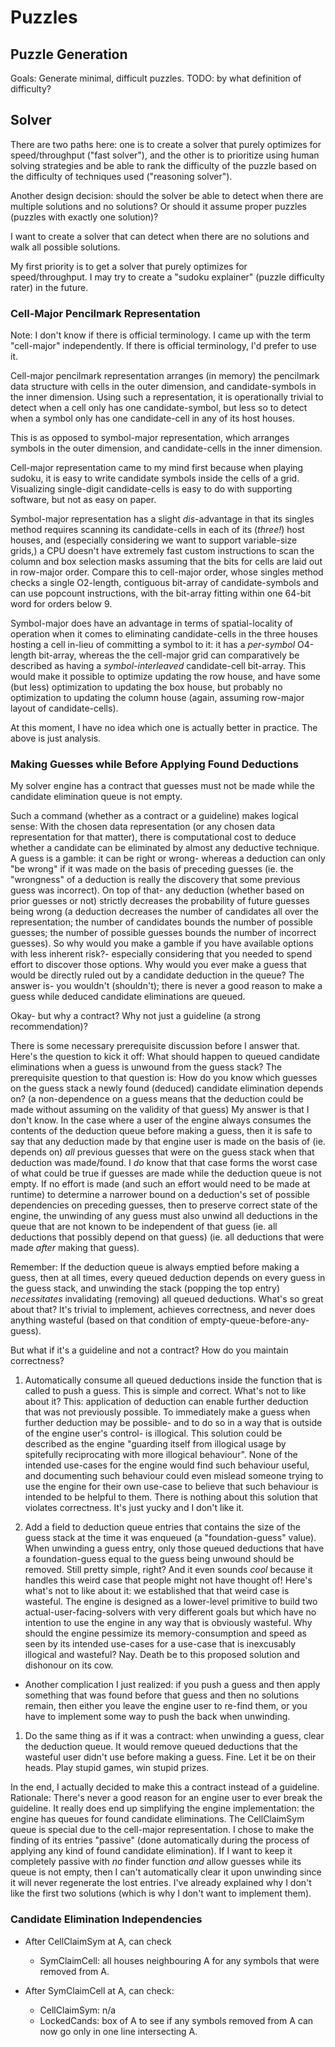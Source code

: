 # Puzzles

## Puzzle Generation

Goals: Generate minimal, difficult puzzles. TODO: by what definition of difficulty?

## Solver

There are two paths here: one is to create a solver that purely optimizes for speed/throughput ("fast solver"), and the other is to prioritize using human solving strategies and be able to rank the difficulty of the puzzle based on the difficulty of techniques used ("reasoning solver").

Another design decision: should the solver be able to detect when there are multiple solutions and no solutions? Or should it assume proper puzzles (puzzles with exactly one solution)?

I want to create a solver that can detect when there are no solutions and walk all possible solutions.

My first priority is to get a solver that purely optimizes for speed/throughput. I may try to create a "sudoku explainer" (puzzle difficulty rater) in the future.

### Cell-Major Pencilmark Representation

Note: I don't know if there is official terminology. I came up with the term "cell-major" independently. If there is official terminology, I'd prefer to use it.

Cell-major pencilmark representation arranges (in memory) the pencilmark data structure with cells in the outer dimension, and candidate-symbols in the inner dimension. Using such a representation, it is operationally trivial to detect when a cell only has one candidate-symbol, but less so to detect when a symbol only has one candidate-cell in any of its host houses.

This is as opposed to symbol-major representation, which arranges symbols in the outer dimension, and candidate-cells in the inner dimension.

Cell-major representation came to my mind first because when playing sudoku, it is easy to write candidate symbols inside the cells of a grid. Visualizing single-digit candidate-cells is easy to do with supporting software, but not as easy on paper.

Symbol-major representation has a slight _dis_-advantage in that its singles method requires scanning its candidate-cells in each of its (_three!_) host houses, and (especially considering we want to support variable-size grids,) a CPU doesn't have extremely fast custom instructions to scan the column and box selection masks assuming that the bits for cells are laid out in row-major order. Compare this to cell-major order, whose singles method checks a single O2-length, contiguous bit-array of candidate-symbols and can use popcount instructions, with the bit-array fitting within one 64-bit word for orders below 9.

Symbol-major does have an advantage in terms of spatial-locality of operation when it comes to eliminating candidate-cells in the three houses hosting a cell in-lieu of committing a symbol to it: it has a _per-symbol_ O4-length bit-array, whereas the the cell-major grid can comparatively be described as having a _symbol-interleaved_ candidate-cell bit-array. This would make it possible to optimize updating the row house, and have some (but less) optimization to updating the box house, but probably no optimization to updating the column house (again, assuming row-major layout of candidate-cells).

At this moment, I have no idea which one is actually better in practice. The above is just analysis.

### Making Guesses while Before Applying Found Deductions

My solver engine has a contract that guesses must not be made while the candidate elimination queue is not empty.

Such a command (whether as a contract or a guideline) makes logical sense: With the chosen data representation (or any chosen data representation for that matter), there is computational cost to deduce whether a candidate can be eliminated by almost any deductive technique. A guess is a gamble: it can be right or wrong- whereas a deduction can only "be wrong" if it was made on the basis of preceding guesses (ie. the "wrongness" of a deduction is really the discovery that some previous guess was incorrect). On top of that- any deduction (whether based on prior guesses or not) strictly decreases the probability of future guesses being wrong (a deduction decreases the number of candidates all over the representation; the number of candidates bounds the number of possible guesses; the number of possible guesses bounds the number of incorrect guesses). So why would you make a gamble if you have available options with less inherent risk?- especially considering that you needed to spend effort to discover those options. Why would you ever make a guess that would be directly ruled out by a candidate deduction in the queue? The answer is- you wouldn't (shouldn't); there is never a good reason to make a guess while deduced candidate eliminations are queued.

Okay- but why a contract? Why not just a guideline (a strong recommendation)?

There is some necessary prerequisite discussion before I answer that. Here's the question to kick it off: What should happen to queued candidate eliminations when a guess is unwound from the guess stack? The prerequisite question to that question is: How do you know which guesses on the guess stack a newly found (deduced) candidate elimination depends on? (a non-dependence on a guess means that the deduction could be made without assuming on the validity of that guess) My answer is that I don't know. In the case where a user of the engine always consumes the contents of the deduction queue before making a guess, then it is safe to say that any deduction made by that engine user is made on the basis of (ie. depends on) _all_ previous guesses that were on the guess stack when that deduction was made/found. I _do_ know that that case forms the worst case of what could be true if guesses are made while the deduction queue is not empty. If no effort is made (and such an effort would need to be made at runtime) to determine a narrower bound on a deduction's set of possible dependencies on preceding guesses, then to preserve correct state of the engine, the unwinding of any guess must also unwind all deductions in the queue that are not known to be independent of that guess (ie. all deductions that possibly depend on that guess) (ie. all deductions that were made _after_ making that guess).

Remember: If the deduction queue is always emptied before making a guess, then at all times, every queued deduction depends on every guess in the guess stack, and unwinding the stack (popping the top entry) _necessitates_ invalidating (removing) all queued deductions. What's so great about that? It's trivial to implement, achieves correctness, and never does anything wasteful (based on that condition of empty-queue-before-any-guess).

But what if it's a guideline and not a contract? How do you maintain correctness?

1. Automatically consume all queued deductions inside the function that is called to push a guess. This is simple and correct. What's not to like about it? This: application of deduction can enable further deduction that was not previously possible. To immediately make a guess when further deduction may be possible- and to do so in a way that is outside of the engine user's control- is illogical. This solution could be described as the engine "guarding itself from illogical usage by spitefully reciprocating with more illogical behaviour". None of the intended use-cases for the engine would find such behaviour useful, and documenting such behaviour could even mislead someone trying to use the engine for their own use-case to believe that such behaviour is intended to be helpful to them. There is nothing about this solution that violates correctness. It's just yucky and I don't like it.

1. Add a field to deduction queue entries that contains the size of the guess stack at the time it was enqueued (a "foundation-guess" value). When unwinding a guess entry, only those queued deductions that have a foundation-guess equal to the guess being unwound should be removed. Still pretty simple, right? And it even sounds _cool_ because it handles this weird case that people might not have thought of! Here's what's not to like about it: we established that that weird case is wasteful. The engine is designed as a lower-level primitive to build two actual-user-facing-solvers with very different goals but which have no intention to use the engine in any way that is obviously wasteful. Why should the engine pessimize its memory-consumption and speed as seen by its intended use-cases for a use-case that is inexcusably illogical and wasteful? Nay. Death be to this proposed solution and dishonour on its cow.
  - Another complication I just realized: if you push a guess and then apply something that was found before that guess and then no solutions remain, then either you leave the engine user to re-find them, or you have to implement some way to push the back when unwinding.

1. Do the same thing as if it was a contract: when unwinding a guess, clear the deduction queue. It would remove queued deductions that the wasteful user didn't use before making a guess. Fine. Let it be on their heads. Play stupid games, win stupid prizes.

In the end, I actually decided to make this a contract instead of a guideline. Rationale: There's never a good reason for an engine user to ever break the guideline. It really does end up simplifying the engine implementation: the engine has queues for found candidate eliminations. The CellClaimSym queue is special due to the cell-major representation. I chose to make the finding of its entries "passive" (done automatically during the process of applying any kind of found candidate elimination). If I want to keep it completely passive with _no_ finder function _and_ allow guesses while its queue is not empty, then I can't automatically clear it upon unwinding since it will never regenerate the lost entries. I've already explained why I don't like the first two solutions (which is why I don't want to implement them).

### Candidate Elimination Independencies

- After CellClaimSym at A, can check
  - SymClaimCell: all houses neighbouring A for any symbols that were removed from A.

- After SymClaimCell at A, can check:
  - CellClaimSym: n/a
  - LockedCands: box of A to see if any symbols removed from A can now go only in one line intersecting A.